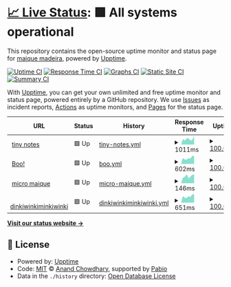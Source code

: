 # [📈 Live Status](https://maique.github.io/maiqueTime): <!--live status--> **🟩 All systems operational**

This repository contains the open-source uptime monitor and status page for [maique madeira](https://maique.omg.lol), powered by [Upptime](https://github.com/upptime/upptime).

[![Uptime CI](https://github.com/maique/maiqueTime/workflows/Uptime%20CI/badge.svg)](https://github.com/maique/maiqueTime/actions?query=workflow%3A%22Uptime+CI%22)
[![Response Time CI](https://github.com/maique/maiqueTime/workflows/Response%20Time%20CI/badge.svg)](https://github.com/maique/maiqueTime/actions?query=workflow%3A%22Response+Time+CI%22)
[![Graphs CI](https://github.com/maique/maiqueTime/workflows/Graphs%20CI/badge.svg)](https://github.com/maique/maiqueTime/actions?query=workflow%3A%22Graphs+CI%22)
[![Static Site CI](https://github.com/maique/maiqueTime/workflows/Static%20Site%20CI/badge.svg)](https://github.com/maique/maiqueTime/actions?query=workflow%3A%22Static+Site+CI%22)
[![Summary CI](https://github.com/maique/maiqueTime/workflows/Summary%20CI/badge.svg)](https://github.com/maique/maiqueTime/actions?query=workflow%3A%22Summary+CI%22)

With [Upptime](https://upptime.js.org), you can get your own unlimited and free uptime monitor and status page, powered entirely by a GitHub repository. We use [Issues](https://github.com/maique/maiqueTime/issues) as incident reports, [Actions](https://github.com/maique/maiqueTime/actions) as uptime monitors, and [Pages](https://maique.github.io/maiqueTime) for the status page.

<!--start: status pages-->
<!-- This summary is generated by Upptime (https://github.com/upptime/upptime) -->
<!-- Do not edit this manually, your changes will be overwritten -->
<!-- prettier-ignore -->
| URL | Status | History | Response Time | Uptime |
| --- | ------ | ------- | ------------- | ------ |
| <img alt="" src="https://icons.duckduckgo.com/ip3/notes.maique.eu.ico" height="13"> [tiny notes](https://notes.maique.eu) | 🟩 Up | [tiny-notes.yml](https://github.com/maique/maiqueTime/commits/HEAD/history/tiny-notes.yml) | <details><summary><img alt="Response time graph" src="./graphs/tiny-notes/response-time-week.png" height="20"> 1011ms</summary><br><a href="https://maique.github.io/maiqueTime/history/tiny-notes"><img alt="Response time 872" src="https://img.shields.io/endpoint?url=https%3A%2F%2Fraw.githubusercontent.com%2Fmaique%2FmaiqueTime%2FHEAD%2Fapi%2Ftiny-notes%2Fresponse-time.json"></a><br><a href="https://maique.github.io/maiqueTime/history/tiny-notes"><img alt="24-hour response time 1502" src="https://img.shields.io/endpoint?url=https%3A%2F%2Fraw.githubusercontent.com%2Fmaique%2FmaiqueTime%2FHEAD%2Fapi%2Ftiny-notes%2Fresponse-time-day.json"></a><br><a href="https://maique.github.io/maiqueTime/history/tiny-notes"><img alt="7-day response time 1011" src="https://img.shields.io/endpoint?url=https%3A%2F%2Fraw.githubusercontent.com%2Fmaique%2FmaiqueTime%2FHEAD%2Fapi%2Ftiny-notes%2Fresponse-time-week.json"></a><br><a href="https://maique.github.io/maiqueTime/history/tiny-notes"><img alt="30-day response time 866" src="https://img.shields.io/endpoint?url=https%3A%2F%2Fraw.githubusercontent.com%2Fmaique%2FmaiqueTime%2FHEAD%2Fapi%2Ftiny-notes%2Fresponse-time-month.json"></a><br><a href="https://maique.github.io/maiqueTime/history/tiny-notes"><img alt="1-year response time 872" src="https://img.shields.io/endpoint?url=https%3A%2F%2Fraw.githubusercontent.com%2Fmaique%2FmaiqueTime%2FHEAD%2Fapi%2Ftiny-notes%2Fresponse-time-year.json"></a></details> | <details><summary><a href="https://maique.github.io/maiqueTime/history/tiny-notes">100.00%</a></summary><a href="https://maique.github.io/maiqueTime/history/tiny-notes"><img alt="All-time uptime 99.94%" src="https://img.shields.io/endpoint?url=https%3A%2F%2Fraw.githubusercontent.com%2Fmaique%2FmaiqueTime%2FHEAD%2Fapi%2Ftiny-notes%2Fuptime.json"></a><br><a href="https://maique.github.io/maiqueTime/history/tiny-notes"><img alt="24-hour uptime 100.00%" src="https://img.shields.io/endpoint?url=https%3A%2F%2Fraw.githubusercontent.com%2Fmaique%2FmaiqueTime%2FHEAD%2Fapi%2Ftiny-notes%2Fuptime-day.json"></a><br><a href="https://maique.github.io/maiqueTime/history/tiny-notes"><img alt="7-day uptime 100.00%" src="https://img.shields.io/endpoint?url=https%3A%2F%2Fraw.githubusercontent.com%2Fmaique%2FmaiqueTime%2FHEAD%2Fapi%2Ftiny-notes%2Fuptime-week.json"></a><br><a href="https://maique.github.io/maiqueTime/history/tiny-notes"><img alt="30-day uptime 99.87%" src="https://img.shields.io/endpoint?url=https%3A%2F%2Fraw.githubusercontent.com%2Fmaique%2FmaiqueTime%2FHEAD%2Fapi%2Ftiny-notes%2Fuptime-month.json"></a><br><a href="https://maique.github.io/maiqueTime/history/tiny-notes"><img alt="1-year uptime 99.94%" src="https://img.shields.io/endpoint?url=https%3A%2F%2Fraw.githubusercontent.com%2Fmaique%2FmaiqueTime%2FHEAD%2Fapi%2Ftiny-notes%2Fuptime-year.json"></a></details>
| <img alt="" src="https://icons.duckduckgo.com/ip3/boo.maique.eu.ico" height="13"> [Boo!](https://boo.maique.eu) | 🟩 Up | [boo.yml](https://github.com/maique/maiqueTime/commits/HEAD/history/boo.yml) | <details><summary><img alt="Response time graph" src="./graphs/boo/response-time-week.png" height="20"> 602ms</summary><br><a href="https://maique.github.io/maiqueTime/history/boo"><img alt="Response time 666" src="https://img.shields.io/endpoint?url=https%3A%2F%2Fraw.githubusercontent.com%2Fmaique%2FmaiqueTime%2FHEAD%2Fapi%2Fboo%2Fresponse-time.json"></a><br><a href="https://maique.github.io/maiqueTime/history/boo"><img alt="24-hour response time 791" src="https://img.shields.io/endpoint?url=https%3A%2F%2Fraw.githubusercontent.com%2Fmaique%2FmaiqueTime%2FHEAD%2Fapi%2Fboo%2Fresponse-time-day.json"></a><br><a href="https://maique.github.io/maiqueTime/history/boo"><img alt="7-day response time 602" src="https://img.shields.io/endpoint?url=https%3A%2F%2Fraw.githubusercontent.com%2Fmaique%2FmaiqueTime%2FHEAD%2Fapi%2Fboo%2Fresponse-time-week.json"></a><br><a href="https://maique.github.io/maiqueTime/history/boo"><img alt="30-day response time 737" src="https://img.shields.io/endpoint?url=https%3A%2F%2Fraw.githubusercontent.com%2Fmaique%2FmaiqueTime%2FHEAD%2Fapi%2Fboo%2Fresponse-time-month.json"></a><br><a href="https://maique.github.io/maiqueTime/history/boo"><img alt="1-year response time 666" src="https://img.shields.io/endpoint?url=https%3A%2F%2Fraw.githubusercontent.com%2Fmaique%2FmaiqueTime%2FHEAD%2Fapi%2Fboo%2Fresponse-time-year.json"></a></details> | <details><summary><a href="https://maique.github.io/maiqueTime/history/boo">100.00%</a></summary><a href="https://maique.github.io/maiqueTime/history/boo"><img alt="All-time uptime 100.00%" src="https://img.shields.io/endpoint?url=https%3A%2F%2Fraw.githubusercontent.com%2Fmaique%2FmaiqueTime%2FHEAD%2Fapi%2Fboo%2Fuptime.json"></a><br><a href="https://maique.github.io/maiqueTime/history/boo"><img alt="24-hour uptime 100.00%" src="https://img.shields.io/endpoint?url=https%3A%2F%2Fraw.githubusercontent.com%2Fmaique%2FmaiqueTime%2FHEAD%2Fapi%2Fboo%2Fuptime-day.json"></a><br><a href="https://maique.github.io/maiqueTime/history/boo"><img alt="7-day uptime 100.00%" src="https://img.shields.io/endpoint?url=https%3A%2F%2Fraw.githubusercontent.com%2Fmaique%2FmaiqueTime%2FHEAD%2Fapi%2Fboo%2Fuptime-week.json"></a><br><a href="https://maique.github.io/maiqueTime/history/boo"><img alt="30-day uptime 100.00%" src="https://img.shields.io/endpoint?url=https%3A%2F%2Fraw.githubusercontent.com%2Fmaique%2FmaiqueTime%2FHEAD%2Fapi%2Fboo%2Fuptime-month.json"></a><br><a href="https://maique.github.io/maiqueTime/history/boo"><img alt="1-year uptime 100.00%" src="https://img.shields.io/endpoint?url=https%3A%2F%2Fraw.githubusercontent.com%2Fmaique%2FmaiqueTime%2FHEAD%2Fapi%2Fboo%2Fuptime-year.json"></a></details>
| <img alt="" src="https://icons.duckduckgo.com/ip3/maique.eu.ico" height="13"> [micro maique](https://maique.eu) | 🟩 Up | [micro-maique.yml](https://github.com/maique/maiqueTime/commits/HEAD/history/micro-maique.yml) | <details><summary><img alt="Response time graph" src="./graphs/micro-maique/response-time-week.png" height="20"> 146ms</summary><br><a href="https://maique.github.io/maiqueTime/history/micro-maique"><img alt="Response time 213" src="https://img.shields.io/endpoint?url=https%3A%2F%2Fraw.githubusercontent.com%2Fmaique%2FmaiqueTime%2FHEAD%2Fapi%2Fmicro-maique%2Fresponse-time.json"></a><br><a href="https://maique.github.io/maiqueTime/history/micro-maique"><img alt="24-hour response time 180" src="https://img.shields.io/endpoint?url=https%3A%2F%2Fraw.githubusercontent.com%2Fmaique%2FmaiqueTime%2FHEAD%2Fapi%2Fmicro-maique%2Fresponse-time-day.json"></a><br><a href="https://maique.github.io/maiqueTime/history/micro-maique"><img alt="7-day response time 146" src="https://img.shields.io/endpoint?url=https%3A%2F%2Fraw.githubusercontent.com%2Fmaique%2FmaiqueTime%2FHEAD%2Fapi%2Fmicro-maique%2Fresponse-time-week.json"></a><br><a href="https://maique.github.io/maiqueTime/history/micro-maique"><img alt="30-day response time 210" src="https://img.shields.io/endpoint?url=https%3A%2F%2Fraw.githubusercontent.com%2Fmaique%2FmaiqueTime%2FHEAD%2Fapi%2Fmicro-maique%2Fresponse-time-month.json"></a><br><a href="https://maique.github.io/maiqueTime/history/micro-maique"><img alt="1-year response time 213" src="https://img.shields.io/endpoint?url=https%3A%2F%2Fraw.githubusercontent.com%2Fmaique%2FmaiqueTime%2FHEAD%2Fapi%2Fmicro-maique%2Fresponse-time-year.json"></a></details> | <details><summary><a href="https://maique.github.io/maiqueTime/history/micro-maique">100.00%</a></summary><a href="https://maique.github.io/maiqueTime/history/micro-maique"><img alt="All-time uptime 99.95%" src="https://img.shields.io/endpoint?url=https%3A%2F%2Fraw.githubusercontent.com%2Fmaique%2FmaiqueTime%2FHEAD%2Fapi%2Fmicro-maique%2Fuptime.json"></a><br><a href="https://maique.github.io/maiqueTime/history/micro-maique"><img alt="24-hour uptime 100.00%" src="https://img.shields.io/endpoint?url=https%3A%2F%2Fraw.githubusercontent.com%2Fmaique%2FmaiqueTime%2FHEAD%2Fapi%2Fmicro-maique%2Fuptime-day.json"></a><br><a href="https://maique.github.io/maiqueTime/history/micro-maique"><img alt="7-day uptime 100.00%" src="https://img.shields.io/endpoint?url=https%3A%2F%2Fraw.githubusercontent.com%2Fmaique%2FmaiqueTime%2FHEAD%2Fapi%2Fmicro-maique%2Fuptime-week.json"></a><br><a href="https://maique.github.io/maiqueTime/history/micro-maique"><img alt="30-day uptime 100.00%" src="https://img.shields.io/endpoint?url=https%3A%2F%2Fraw.githubusercontent.com%2Fmaique%2FmaiqueTime%2FHEAD%2Fapi%2Fmicro-maique%2Fuptime-month.json"></a><br><a href="https://maique.github.io/maiqueTime/history/micro-maique"><img alt="1-year uptime 99.95%" src="https://img.shields.io/endpoint?url=https%3A%2F%2Fraw.githubusercontent.com%2Fmaique%2FmaiqueTime%2FHEAD%2Fapi%2Fmicro-maique%2Fuptime-year.json"></a></details>
| <img alt="" src="https://icons.duckduckgo.com/ip3/dinkiwinkiminkiwinki.com.ico" height="13"> [dinkiwinkiminkiwinki](https://dinkiwinkiminkiwinki.com) | 🟩 Up | [dinkiwinkiminkiwinki.yml](https://github.com/maique/maiqueTime/commits/HEAD/history/dinkiwinkiminkiwinki.yml) | <details><summary><img alt="Response time graph" src="./graphs/dinkiwinkiminkiwinki/response-time-week.png" height="20"> 651ms</summary><br><a href="https://maique.github.io/maiqueTime/history/dinkiwinkiminkiwinki"><img alt="Response time 687" src="https://img.shields.io/endpoint?url=https%3A%2F%2Fraw.githubusercontent.com%2Fmaique%2FmaiqueTime%2FHEAD%2Fapi%2Fdinkiwinkiminkiwinki%2Fresponse-time.json"></a><br><a href="https://maique.github.io/maiqueTime/history/dinkiwinkiminkiwinki"><img alt="24-hour response time 850" src="https://img.shields.io/endpoint?url=https%3A%2F%2Fraw.githubusercontent.com%2Fmaique%2FmaiqueTime%2FHEAD%2Fapi%2Fdinkiwinkiminkiwinki%2Fresponse-time-day.json"></a><br><a href="https://maique.github.io/maiqueTime/history/dinkiwinkiminkiwinki"><img alt="7-day response time 651" src="https://img.shields.io/endpoint?url=https%3A%2F%2Fraw.githubusercontent.com%2Fmaique%2FmaiqueTime%2FHEAD%2Fapi%2Fdinkiwinkiminkiwinki%2Fresponse-time-week.json"></a><br><a href="https://maique.github.io/maiqueTime/history/dinkiwinkiminkiwinki"><img alt="30-day response time 661" src="https://img.shields.io/endpoint?url=https%3A%2F%2Fraw.githubusercontent.com%2Fmaique%2FmaiqueTime%2FHEAD%2Fapi%2Fdinkiwinkiminkiwinki%2Fresponse-time-month.json"></a><br><a href="https://maique.github.io/maiqueTime/history/dinkiwinkiminkiwinki"><img alt="1-year response time 687" src="https://img.shields.io/endpoint?url=https%3A%2F%2Fraw.githubusercontent.com%2Fmaique%2FmaiqueTime%2FHEAD%2Fapi%2Fdinkiwinkiminkiwinki%2Fresponse-time-year.json"></a></details> | <details><summary><a href="https://maique.github.io/maiqueTime/history/dinkiwinkiminkiwinki">100.00%</a></summary><a href="https://maique.github.io/maiqueTime/history/dinkiwinkiminkiwinki"><img alt="All-time uptime 100.00%" src="https://img.shields.io/endpoint?url=https%3A%2F%2Fraw.githubusercontent.com%2Fmaique%2FmaiqueTime%2FHEAD%2Fapi%2Fdinkiwinkiminkiwinki%2Fuptime.json"></a><br><a href="https://maique.github.io/maiqueTime/history/dinkiwinkiminkiwinki"><img alt="24-hour uptime 100.00%" src="https://img.shields.io/endpoint?url=https%3A%2F%2Fraw.githubusercontent.com%2Fmaique%2FmaiqueTime%2FHEAD%2Fapi%2Fdinkiwinkiminkiwinki%2Fuptime-day.json"></a><br><a href="https://maique.github.io/maiqueTime/history/dinkiwinkiminkiwinki"><img alt="7-day uptime 100.00%" src="https://img.shields.io/endpoint?url=https%3A%2F%2Fraw.githubusercontent.com%2Fmaique%2FmaiqueTime%2FHEAD%2Fapi%2Fdinkiwinkiminkiwinki%2Fuptime-week.json"></a><br><a href="https://maique.github.io/maiqueTime/history/dinkiwinkiminkiwinki"><img alt="30-day uptime 100.00%" src="https://img.shields.io/endpoint?url=https%3A%2F%2Fraw.githubusercontent.com%2Fmaique%2FmaiqueTime%2FHEAD%2Fapi%2Fdinkiwinkiminkiwinki%2Fuptime-month.json"></a><br><a href="https://maique.github.io/maiqueTime/history/dinkiwinkiminkiwinki"><img alt="1-year uptime 100.00%" src="https://img.shields.io/endpoint?url=https%3A%2F%2Fraw.githubusercontent.com%2Fmaique%2FmaiqueTime%2FHEAD%2Fapi%2Fdinkiwinkiminkiwinki%2Fuptime-year.json"></a></details>

<!--end: status pages-->

[**Visit our status website →**](https://maique.github.io/maiqueTime)

## 📄 License

- Powered by: [Upptime](https://github.com/upptime/upptime)
- Code: [MIT](./LICENSE) © [Anand Chowdhary](https://anandchowdhary.com), supported by [Pabio](https://pabio.com)
- Data in the `./history` directory: [Open Database License](https://opendatacommons.org/licenses/odbl/1-0/)
